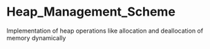 # Heap_Management_Scheme
 Implementation of heap operations like allocation and deallocation of memory  dynamically
